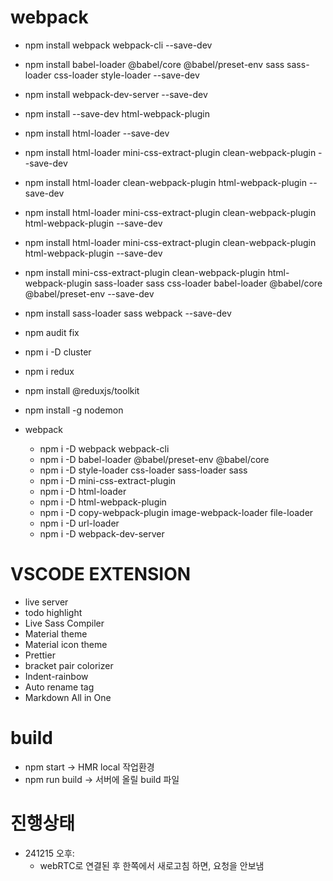 # webpack

- npm install webpack webpack-cli --save-dev
- npm install babel-loader @babel/core @babel/preset-env sass sass-loader css-loader style-loader --save-dev
- npm install webpack-dev-server --save-dev
- npm install --save-dev html-webpack-plugin
- npm install html-loader --save-dev
- npm install html-loader mini-css-extract-plugin clean-webpack-plugin --save-dev
- npm install html-loader clean-webpack-plugin html-webpack-plugin --save-dev
- npm install html-loader mini-css-extract-plugin clean-webpack-plugin html-webpack-plugin --save-dev
- npm install html-loader mini-css-extract-plugin clean-webpack-plugin html-webpack-plugin --save-dev
- npm install mini-css-extract-plugin clean-webpack-plugin html-webpack-plugin sass-loader sass css-loader babel-loader @babel/core @babel/preset-env --save-dev
- npm install sass-loader sass webpack --save-dev
- npm audit fix

- npm i -D cluster
- npm i redux
- npm install @reduxjs/toolkit
- npm install -g nodemon

- webpack
  - npm i -D webpack webpack-cli
  - npm i -D babel-loader @babel/preset-env @babel/core
  - npm i -D style-loader css-loader sass-loader sass
  - npm i -D mini-css-extract-plugin
  - npm i -D html-loader
  - npm i -D html-webpack-plugin
  - npm i -D copy-webpack-plugin image-webpack-loader file-loader
  - npm i -D url-loader
  - npm i -D webpack-dev-server

# VSCODE EXTENSION

- live server
- todo highlight
- Live Sass Compiler
- Material theme
- Material icon theme
- Prettier
- bracket pair colorizer
- Indent-rainbow
- Auto rename tag
- Markdown All in One

# build

- npm start -> HMR local 작업환경
- npm run build -> 서버에 올릴 build 파일

# 진행상태

- 241215 오후:
  - webRTC로 연결된 후 한쪽에서 새로고침 하면, 요청을 안보냄
